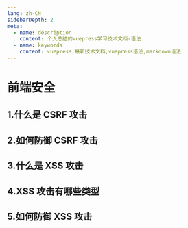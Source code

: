 ```yaml
---
lang: zh-CN
sidebarDepth: 2
meta:
  - name: description
    content: 个人总结的vuepress学习技术文档-语法
  - name: keywords
    content: vuepress,最新技术文档,vuepress语法,markdown语法
---
```


# 前端安全

## 1.什么是 CSRF 攻击

## 2.如何防御 CSRF 攻击

## 3.什么是 XSS 攻击

## 4.XSS 攻击有哪些类型

## 5.如何防御 XSS 攻击
